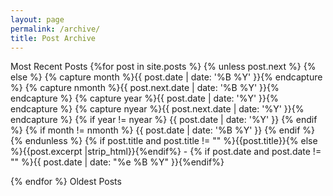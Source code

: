 ```yaml
---
layout: page
permalink: /archive/
title: Post Archive
---
```


Most Recent Posts
{%for post in site.posts %} {% unless post.next %}
{% else %} {% capture month %}{{ post.date | date: '%B %Y' }}{% endcapture %} {% capture nmonth %}{{ post.next.date | date: '%B %Y' }}{% endcapture %} {% capture year %}{{ post.date | date: '%Y' }}{% endcapture %} {% capture nyear %}{{ post.next.date | date: '%Y' }}{% endcapture %} {% if year != nyear %}
{{ post.date | date: '%Y' }}
{% endif %} {% if month != nmonth %}
{{ post.date | date: '%B %Y' }}
{% endif %} {% endunless %}
{% if post.title and post.title != "" %}{{post.title}}{% else %}{{post.excerpt |strip_html}}{%endif%} - {% if post.date and post.date != "" %}{{ post.date | date: "%e %B %Y" }}{%endif%}

{% endfor %}
Oldest Posts
